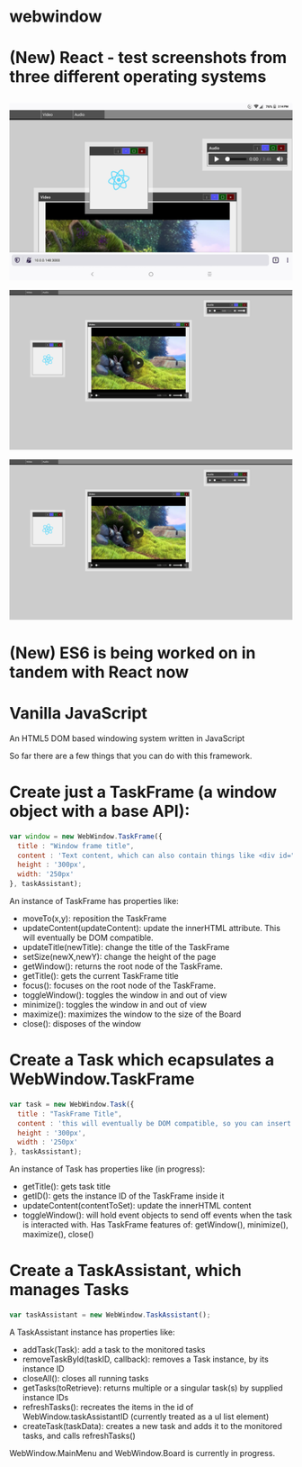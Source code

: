 # webwindow

# (New) React - test screenshots from three different operating systems
## 
![Webwindow on an Android tablet Firefox](https://github.com/seanlum/webwindow/raw/react-1.0.0/React/screenshots/Running-on-Firefox-in-Android-Tablet.png "Android Tablet Browser")

![Webwindow on an Manjaro desktop Firefox](https://github.com/seanlum/webwindow/raw/react-1.0.0/React/screenshots/Running-on-Firefox-in-Manjaro-Desktop.png "Manjaro Desktop Browser")

![Webwindow on an iPhone Safari](https://github.com/seanlum/webwindow/raw/react-1.0.0/React/screenshots/Running-on-Firefox-in-Manjaro-Desktop.png "Manjaro Desktop Browser")


# (New) ES6 is being worked on in tandem with React now

# Vanilla JavaScript
An HTML5 DOM based windowing system written in JavaScript

So far there are a few things that you can do with this framework. 

# Create just a TaskFrame (a window object with a base API):
```javascript
var window = new WebWindow.TaskFrame({
  title : "Window frame title",
  content : 'Text content, which can also contain things like <div id="cool-content"></div>',
  height : '300px',
  width: '250px'
}, taskAssistant);
```
An instance of TaskFrame has properties like: 
  - moveTo(x,y): reposition the TaskFrame
  - updateContent(updateContent): update the innerHTML attribute. This will eventually be DOM compatible.
  - updateTitle(newTitle): change the title of the TaskFrame
  - setSize(newX,newY): change the height of the page
  - getWindow(): returns the root node of the TaskFrame.
  - getTitle(): gets the current TaskFrame title
  - focus(): focuses on the root node of the TaskFrame.
  - toggleWindow(): toggles the window in and out of view 
  - minimize(): toggles the window in and out of view
  - maximize(): maximizes the window to the size of the Board
  - close(): disposes of the window

# Create a Task which ecapsulates a WebWindow.TaskFrame
```javascript
var task = new WebWindow.Task({
  title : "TaskFrame Title",
  content : 'this will eventually be DOM compatible, so you can insert an HTMLElement into the window',
  height : '300px',
  width : '250px'
}, taskAssistant);
```
An instance of Task has properties like (in progress):
  - getTitle(): gets task title
  - getID(): gets the instance ID of the TaskFrame inside it
  - updateContent(contentToSet): update the innerHTML content
  - toggleWindow(): will hold event objects to send off events when the task is interacted with.
  Has TaskFrame features of:
    getWindow(), minimize(), maximize(), close()

# Create a TaskAssistant, which manages Tasks
```javascript
var taskAssistant = new WebWindow.TaskAssistant();
```
A TaskAssistant instance has properties like:
  - addTask(Task): add a task to the monitored tasks
  - removeTaskById(taskID, callback): removes a Task instance, by its instance ID
  - closeAll(): closes all running tasks
  - getTasks(toRetrieve): returns multiple or a singular task(s) by supplied instance IDs 
  - refreshTasks(): recreates the items in the id of WebWindow.taskAssistantID (currently treated as a ul list element)
  - createTask(taskData): creates a new task and adds it to the monitored tasks, and calls refreshTasks()
  
 WebWindow.MainMenu and WebWindow.Board is currently in progress.
